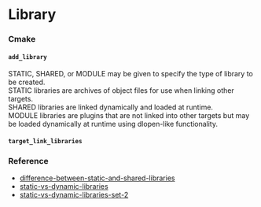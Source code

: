 # Library

### Cmake
#### `add_library`
STATIC, SHARED, or MODULE may be given to specify the type of library to be created.\
STATIC libraries are archives of object files for use when linking other targets.\
SHARED libraries are linked dynamically and loaded at runtime.\
MODULE libraries are plugins that are not linked into other targets but may be loaded dynamically at runtime using dlopen-like functionality.

#### `target_link_libraries`

### Reference
- [difference-between-static-and-shared-libraries](https://stackoverflow.com/questions/2649334/difference-between-static-and-shared-libraries)
- [static-vs-dynamic-libraries](https://www.geeksforgeeks.org/static-vs-dynamic-libraries/)
- [static-vs-dynamic-libraries-set-2](https://www.geeksforgeeks.org/working-with-shared-libraries-set-2/)
